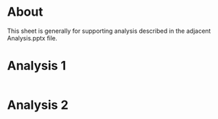 # About

This sheet is generally for supporting analysis described in the adjacent Analysis.pptx file. 

# Analysis 1

```
```

# Analysis 2

```
```